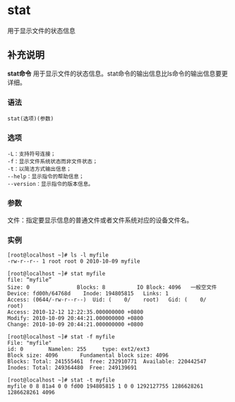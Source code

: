 #  stat

用于显示文件的状态信息

##  补充说明

**stat命令** 用于显示文件的状态信息。stat命令的输出信息比ls命令的输出信息要更详细。

###  语法

    
    
    stat(选项)(参数)
    

###  选项

    
    
    -L：支持符号连接；
    -f：显示文件系统状态而非文件状态；
    -t：以简洁方式输出信息；
    --help：显示指令的帮助信息；
    --version：显示指令的版本信息。
    

###  参数

文件：指定要显示信息的普通文件或者文件系统对应的设备文件名。

###  实例

    
    
    [root@localhost ~]# ls -l myfile
    -rw-r--r-- 1 root root 0 2010-10-09 myfile
    
    [root@localhost ~]# stat myfile
    file: “myfile”
    Size: 0               Blocks: 8          IO Block: 4096   一般空文件
    Device: fd00h/64768d    Inode: 194805815   Links: 1
    Access: (0644/-rw-r--r--)  Uid: (    0/    root)   Gid: (    0/    root)
    Access: 2010-12-12 12:22:35.000000000 +0800
    Modify: 2010-10-09 20:44:21.000000000 +0800
    Change: 2010-10-09 20:44:21.000000000 +0800
    
    [root@localhost ~]# stat -f myfile
    File: "myfile"
    id: 0        Namelen: 255     type: ext2/ext3
    Block size: 4096       Fundamental block size: 4096
    Blocks: Total: 241555461  free: 232910771  Available: 220442547
    Inodes: Total: 249364480  Free: 249139691
    
    [root@localhost ~]# stat -t myfile
    myfile 0 8 81a4 0 0 fd00 194805815 1 0 0 1292127755 1286628261 1286628261 4096
    

